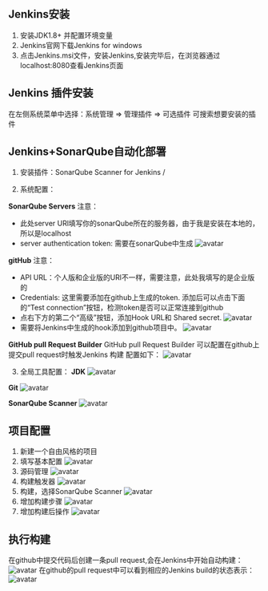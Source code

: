 ## Jenkins安装
1. 安装JDK1.8+ 并配置环境变量
2. Jenkins官网下载Jenkins for windows
3. 点击Jenkins.msi文件，安装Jenkins,安装完毕后，在浏览器通过localhost:8080查看Jenkins页面

## Jenkins 插件安装
在左侧系统菜单中选择：系统管理 => 管理插件 => 可选插件
可搜索想要安装的插件

## Jenkins+SonarQube自动化部署
1. 安装插件：SonarQube Scanner for Jenkins / 

2. 系统配置：

**SonarQube Servers**
注意：
- 此处server URl填写你的sonarQube所在的服务器，由于我是安装在本地的，所以是localhost
- server authentication token: 需要在sonarQube中生成
![avatar](https://raw.githubusercontent.com/toCarol/Javascript_note/master/image/Jenkins1.PNG)

**gitHub**
注意：
- API URL：个人版和企业版的URl不一样，需要注意，此处我填写的是企业版的
- Credentials: 这里需要添加在github上生成的token. 添加后可以点击下面的“Test connection”按钮，检测token是否可以正常连接到github
- 点右下方的第二个“高级”按钮，添加Hook URL和 Shared secret.
![avatar](https://raw.githubusercontent.com/toCarol/Javascript_note/master/image/Jenkins2.PNG)
- 需要将Jenkins中生成的hook添加到github项目中。
![avatar](https://raw.githubusercontent.com/toCarol/Javascript_note/master/image/Jenkins13.PNG)


**GitHub pull Request Builder**
GitHub pull Request Builder 可以配置在github上提交pull request时触发Jenkins 构建
配置如下：
![avatar](https://raw.githubusercontent.com/toCarol/Javascript_note/master/image/Jenkins3.PNG)

3. 全局工具配置：
**JDK**
![avatar](https://raw.githubusercontent.com/toCarol/Javascript_note/master/image/Jenkins4.PNG)

**Git**
![avatar](https://raw.githubusercontent.com/toCarol/Javascript_note/master/image/Jenkins5.PNG)

**SonarQube Scanner**
![avatar](https://raw.githubusercontent.com/toCarol/Javascript_note/master/image/Jenkins6.PNG)

## 项目配置
1. 新建一个自由风格的项目
2. 填写基本配置
![avatar](https://raw.githubusercontent.com/toCarol/Javascript_note/master/image/Jenkins7.PNG)
3. 源码管理
![avatar](https://raw.githubusercontent.com/toCarol/Javascript_note/master/image/Jenkins8.PNG)
4. 构建触发器
![avatar](https://raw.githubusercontent.com/toCarol/Javascript_note/master/image/Jenkins9.PNG)
5. 构建，选择SonarQube Scanner
![avatar](https://raw.githubusercontent.com/toCarol/Javascript_note/master/image/Jenkins10.PNG)
6. 增加构建步骤
![avatar](https://raw.githubusercontent.com/toCarol/Javascript_note/master/image/Jenkins11.PNG)
7. 增加构建后操作
![avatar](https://raw.githubusercontent.com/toCarol/Javascript_note/master/image/Jenkins12.PNG)

## 执行构建
在github中提交代码后创建一条pull request,会在Jenkins中开始自动构建：
![avatar](https://raw.githubusercontent.com/toCarol/Javascript_note/master/image/Jenkins14.PNG)
在github的pull request中可以看到相应的Jenkins build的状态表示：
![avatar](https://raw.githubusercontent.com/toCarol/Javascript_note/master/image/Jenkins15.PNG)
